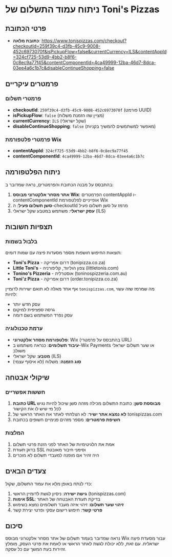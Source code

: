 # ניתוח עמוד התשלום של Toni's Pizzas

## פרטי הכתובת
- **כתובת מלאה**: https://www.tonispizzas.com/checkout?checkoutId=259f39c4-d3fb-45c9-9008-452c6973070f&isPickupFlow=false&currentCurrency=ILS&contentAppId=324cf725-53d9-4bb2-b8f6-0c8ec9a77f45&contentComponentId=4ca49999-12ba-46d7-8dca-03ee4a6c1b7c&disableContinueShopping=false

## פרמטרים עיקריים

### פרמטרי תשלום
- **checkoutId**: `259f39c4-d3fb-45c9-9008-452c6973070f` (פורמט UUID)
- **isPickupFlow**: `false` (מציין שזו הזמנת משלוח)
- **currentCurrency**: `ILS` (שקל ישראלי)
- **disableContinueShopping**: `false` (מאפשר למשתמשים להמשיך בקניות)

### פרמטרי פלטפורמת Wix
- **contentAppId**: `324cf725-53d9-4bb2-b8f6-0c8ec9a77f45`
- **contentComponentId**: `4ca49999-12ba-46d7-8dca-03ee4a6c1b7c`

## ניתוח הפלטפורמה

בהתבסס על מבנה הכתובת והפרמטרים, נראה שמדובר ב:
1. **אתר מסחר אלקטרוני מבוסס Wix**: הפרמטרים contentAppId ו-contentComponentId אופייניים לפלטפורמת Wix
2. **סשן תשלום פעיל**: ה-checkoutId מרמז על סשן תשלום פעיל
3. **עסק ישראלי**: משתמש במטבע שקל ישראלי (ILS)

## תצפיות חשובות

### בלבול בשמות
תוצאות החיפוש חושפות מספר מסעדות פיצה עם שמות דומים:
- **Toni's Pizza** - דרום אפריקה (tonipizza.co.za)
- **Little Toni's** - צפון הוליווד, קליפורניה (littletonis.com)
- **Tonino's Pizzeria** - אוסטרליה (toninospizzeria.com.au)
- **Toni'z Pizza** - דרום אפריקה (order.tonipizza.co.za)

אף אחד מאלה לא תואם ישירות לדומיין `tonispizzas.com`, מה שמרמז שזה עשוי להיות:
- עסק חדש יותר
- גרסה ספציפית למיקום
- עסק נפרד המשתמש בשם דומה

### ערמת טכנולוגיה
- **פלטפורמת מסחר אלקטרוני**: Wix (בהתבסס על פרמטרי URL)
- **עיבוד תשלומים**: כנראה משתמש ב-Wix Payments או שער תשלום ישראלי משולב
- **מטבע**: שקל ישראלי (ILS)
- **סוג הזמנה**: משלוח (לא איסוף עצמי)

## שיקולי אבטחה

### חששות אפשריים
1. **כתובת URL מבוססת סשן**: כתובת התשלום מכילה מזהה סשן שיכול להיות נגיש לכל מי שיש לו את הקישור
2. **לא נמצא אתר ישיר**: לא הצלחתי לאתר את האתר הראשי של tonispizzas.com
3. **חשיפת פרמטרים**: מספר מזהים פנימיים חשופים בכתובת

### המלצות
1. אמת את הלגיטימיות של האתר לפני הזנת פרטי תשלום
2. בדוק תעודת SSL וסימני חיבור מאובטח
3. היה זהיר אם מופנה למעבדי תשלום לא מוכרים

## צעדים הבאים

כדי לנתח באופן מלא את עמוד התשלום, שקול:
1. **גישה ישירה**: ניסיון לגשת לדומיין הראשי (tonispizzas.com)
2. **אימות SSL**: בדיקת תעודת האבטחה של האתר
3. **זיהוי שער תשלום**: זיהוי איזה מעבד תשלומים נמצא בשימוש
4. **פרטי קשר**: חיפוש רישום עסקי ופרטי יצירת קשר

## סיכום

נראה שמדובר בעמוד תשלום של אתר מסחר אלקטרוני מבוסס Wix עבור מסעדת פיצה ישראלית. עם זאת, ללא יכולת לגשת לאתר הראשי או לאמת את פרטי העסק, מומלץ זהירות בעת המשך עם כל עסקה.